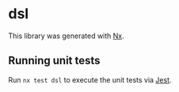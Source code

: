 # dsl

This library was generated with [Nx](https://nx.dev).

## Running unit tests

Run `nx test dsl` to execute the unit tests via [Jest](https://jestjs.io).
